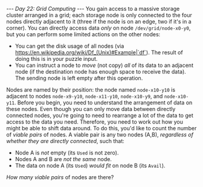 *--- Day 22: Grid Computing ---*
You gain access to a massive storage cluster arranged in a grid; each storage node is only connected to the four nodes directly adjacent to it (three if the node is on an edge, two if it's in a corner).
You can directly access data _only_ on node `/dev/grid/node-x0-y0`, but you can perform some limited actions on the other nodes:

- You can get the disk usage of all nodes (via <https://en.wikipedia.org/wiki/Df_(Unix)#Example|`df`>). The result of doing this is in your puzzle input.
- You can instruct a node to <span title="You suspect someone misunderstood the x86 MOV instruction.">_move_</span> (not copy) _all_ of its data to an adjacent node (if the destination node has enough space to receive the data). The sending node is left empty after this operation.

Nodes are named by their position: the node named `node-x10-y10` is adjacent to nodes `node-x9-y10`, `node-x11-y10`, `node-x10-y9`, and `node-x10-y11`.
Before you begin, you need to understand the arrangement of data on these nodes. Even though you can only move data between directly connected nodes, you're going to need to rearrange a lot of the data to get access to the data you need.  Therefore, you need to work out how you might be able to shift data around.
To do this, you'd like to count the number of _viable pairs_ of nodes.  A viable pair is any two nodes (A,B), _regardless of whether they are directly connected_, such that:

- Node A is _not_ empty (its `Used` is not zero).
- Nodes A and B are _not the same_ node.
- The data on node A (its `Used`) _would fit_ on node B (its `Avail`).

_How many viable pairs_ of nodes are there?

